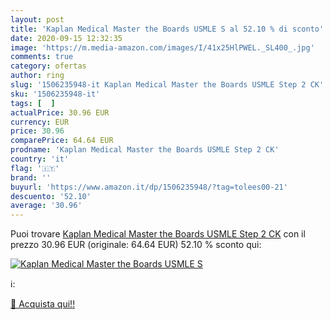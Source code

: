 ```yaml
---
layout: post
title: 'Kaplan Medical Master the Boards USMLE S al 52.10 % di sconto'
date: 2020-09-15 12:32:35
image: 'https://m.media-amazon.com/images/I/41x25HlPWEL._SL400_.jpg'
comments: true
category: ofertas
author: ring
slug: '1506235948-it Kaplan Medical Master the Boards USMLE Step 2 CK'
sku: '1506235948-it'
tags: [  ]
actualPrice: 30.96 EUR
currency: EUR
price: 30.96
comparePrice: 64.64 EUR
prodname: 'Kaplan Medical Master the Boards USMLE Step 2 CK'
country: 'it'
flag: '🇮🇹'
brand: ''
buyurl: 'https://www.amazon.it/dp/1506235948/?tag=tolees00-21'
descuento: '52.10'
average: '30.96'
---
```


Puoi trovare [Kaplan Medical Master the Boards USMLE Step 2 CK](https://www.amazon.it/dp/1506235948/?tag=tolees00-21) con il prezzo 30.96 EUR (originale: 64.64 EUR) 52.10 % sconto qui:

[![Kaplan Medical Master the Boards USMLE S](https://m.media-amazon.com/images/I/41x25HlPWEL._SL400_.jpg)](https://www.amazon.it/dp/1506235948/?tag=tolees00-21)

ℹ️:


[🛒 Acquista qui!!](https://www.amazon.it/dp/1506235948/?tag=tolees00-21)
